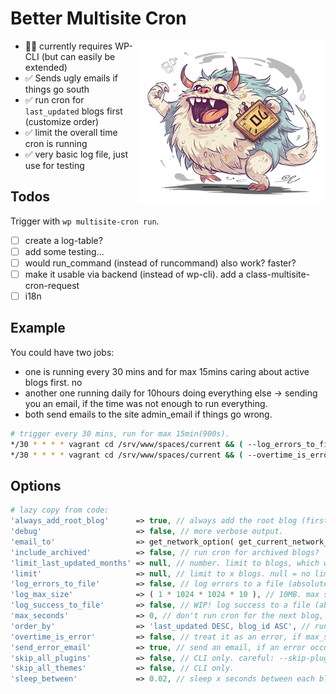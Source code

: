 # Better Multisite Cron
<p align="center">
	<img align="right" width="300" height="auto" src="./croni-l.png">
</p>

- 🤷‍♂️ currently requires WP-CLI (but can easily be extended)
- ✅ Sends ugly emails if things go south
- ✅ run cron for ``last_updated`` blogs first (customize order)
- ✅ limit the overall time cron is running
- ✅ very basic log file, just use for testing

## Todos

Trigger with ``wp multisite-cron run``.

- [ ] create a log-table?
- [ ] add some testing...
- [ ] would run_command (instead of runcommand) also work? faster?
- [ ] make it usable via backend (instead of wp-cli). add a class-multisite-cron-request
- [ ] i18n

## Example

You could have two jobs:
- one is running every 30 mins and for max 15mins caring about active blogs first. no
- another one running daily for 10hours doing everything else -> sending you an email, if the time was not enough to run everything.
- both send emails to the site admin_email if things go wrong.

```bash
# trigger every 30 mins, run for max 15min(900s).
*/30 * * * * vagrant cd /srv/www/spaces/current && ( --log_errors_to_file='/srv/www/spaces/logs/better-cron.log' --max_seconds=900 ) > /dev/null 2>&1
*/30 * * * * vagrant cd /srv/www/spaces/current && ( --overtime_is_error --max-seconds=36000 --log_errors_to_file='/srv/www/spaces/logs/better-cron.log' --max_seconds=900 ) > /dev/null 2>&1

```


## Options
```php
# lazy copy from code:
'always_add_root_blog'      => true, // always add the root blog (first) to the list of blogs to run cron for.
'debug'                     => false, // more verbose output.
'email_to'                  => get_network_option( get_current_network_id(), 'admin_email' ),
'include_archived'          => false, // run cron for archived blogs?
'limit_last_updated_months' => null, // number. limit to blogs, which were updated in the last x months.
'limit'                     => null, // limit to x blogs. null = no limit.
'log_errors_to_file'        => false, // log errors to a file (absolute path). null = no logging.
'log_max_size'              => ( 1 * 1024 * 1024 * 10 ), // 10MB. max size of the log file.
'log_success_to_file'       => false, // WIP! log success to a file (absolute path). null = no logging.
'max_seconds'               => 0, // don't run cron for the next blog, if it is over time. 0 = no limit.
'order_by'                  => 'last_updated DESC, blog_id ASC', // run new blogs first, because they are more important?
'overtime_is_error'         => false, // treat it as an error, if max_seconds was not enough to finish all jobs.
'send_error_email'          => true, // send an email, if an error occurred?
'skip_all_plugins'          => false, // CLI only. careful: --skip-plugins does something else...
'skip_all_themes'           => false, // CLI only.
'sleep_between'             => 0.02, // sleep x seconds between each blog. 🤷‍♂️
```
